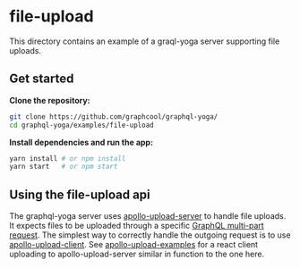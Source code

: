 # file-upload

This directory contains an example of a graql-yoga server supporting file uploads.

## Get started

**Clone the repository:**

```sh
git clone https://github.com/graphcool/graphql-yoga/
cd graphql-yoga/examples/file-upload
```

**Install dependencies and run the app:**

```sh
yarn install # or npm install
yarn start   # or npm start
```

## Using the file-upload api

The graphql-yoga server uses [apollo-upload-server](https://github.com/jaydenseric/apollo-upload-server) to handle file uploads. It expects files to be uploaded through a specific [GraphQL multi-part request](https://github.com/jaydenseric/graphql-multipart-request-spec). The simplest way to correctly handle the outgoing request is to use [apollo-upload-client](https://github.com/jaydenseric/apollo-upload-client). See [apollo-upload-examples](https://github.com/jaydenseric/apollo-upload-examples) for a react client uploading to apollo-upload-server similar in function to the one here.
